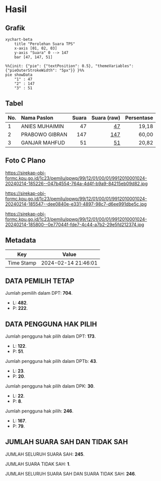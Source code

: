 # Hasil

## Grafik

```mermaid
xychart-beta
    title "Perolehan Suara TPS"
    x-axis [01, 02, 03]
    y-axis "Suara" 0 --> 147
    bar [47, 147, 51]
```

```mermaid
%%{init: {"pie": {"textPosition": 0.5}, "themeVariables": {"pieOuterStrokeWidth": "5px"}} }%%
pie showData
    "1" : 47
    "2" : 147
    "3" : 51
```

## Tabel

| No. | Nama Paslon    | Suara | Suara (raw) | Persentase |
|:--- |:-------------- | -----:| -----------:| ----------:|
| 1   | ANIES MUHAIMIN | 47    | [47][p-1]   | 19,18      |
| 2   | PRABOWO GIBRAN | 147   | [147][p-2]  | 60,00      |
| 3   | GANJAR MAHFUD  | 51    | [51][p-3]   | 20,82      |


[p-1]: https://github.com/gigit-pemilu/pemilu-2024-99-luar-negeri/blob/main/pilpres/hitung-suara/sub/99-luar-negeri/sub/12-bandar-seri-begawan-brunei-darussalam/sub/01-bandar-seri-begawan-brunei-darussalam/sub/0001-bandar-seri-begawan-brunei-darussalam/sub/024-tps-023/sub/paslon-1.txt
[p-2]: https://github.com/gigit-pemilu/pemilu-2024-99-luar-negeri/blob/main/pilpres/hitung-suara/sub/99-luar-negeri/sub/12-bandar-seri-begawan-brunei-darussalam/sub/01-bandar-seri-begawan-brunei-darussalam/sub/0001-bandar-seri-begawan-brunei-darussalam/sub/024-tps-023/sub/paslon-2.txt
[p-3]: https://github.com/gigit-pemilu/pemilu-2024-99-luar-negeri/blob/main/pilpres/hitung-suara/sub/99-luar-negeri/sub/12-bandar-seri-begawan-brunei-darussalam/sub/01-bandar-seri-begawan-brunei-darussalam/sub/0001-bandar-seri-begawan-brunei-darussalam/sub/024-tps-023/sub/paslon-3.txt

## Foto C Plano

https://sirekap-obj-formc.kpu.go.id/1c23/pemilu/ppwp/99/12/01/00/01/9912010001024-20240214-185226--047b4554-764a-4d4f-b9a9-84215eb09d82.jpg

https://sirekap-obj-formc.kpu.go.id/1c23/pemilu/ppwp/99/12/01/00/01/9912010001024-20240214-185547--dee0840e-e331-4897-98c7-d6ee991dbe5c.jpg

https://sirekap-obj-formc.kpu.go.id/1c23/pemilu/ppwp/99/12/01/00/01/9912010001024-20240214-185800--0e77044f-fde7-4c44-a7b2-29e5fd212374.jpg


## Metadata

| Key        | Value               |
| ---------- | ------------------- |
| Time Stamp | 2024-02-14 21:46:01 |


## DATA PEMILIH TETAP

Jumlah pemilih dalam DPT: **704**.
 * L: **482**.
 * P: **222**.

## DATA PENGGUNA HAK PILIH

Jumlah pengguna hak pilih dalam DPT: **173**.
 * L: **122**.
 * P: **51**.

Jumlah pengguna hak pilih dalam DPTb: **43**.
 * L: **23**.
 * P: **20**.

Jumlah pengguna hak pilih dalam DPK: **30**.
 * L: **22**.
 * P: **8**.

Jumlah pengguna hak pilih: **246**.
 * L: **167**.
 * P: **79**.

## JUMLAH SUARA SAH DAN TIDAK SAH

JUMLAH SELURUH SUARA SAH: **245**.

JUMLAH SUARA TIDAK SAH: **1**.

JUMLAH SELURUH SUARA SAH DAN SUARA TIDAK SAH: **246**.


